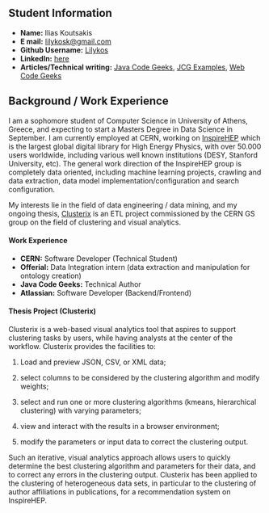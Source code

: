 ## Student Information
* **Name:** Ilias Koutsakis
* **E mail:** lilykosk@gmail.com
* **Github Username:** [Lilykos](https://github.com/Lilykos)
* **LinkedIn:** [here](https://gr.linkedin.com/in/lilykos)
* **Articles/Technical writing:** [Java Code Geeks](http://www.javacodegeeks.com/author/ilias-koutsakis/), [JCG Examples](http://examples.javacodegeeks.com/author/ilias-koutsakis/), [Web Code Geeks](http://www.webcodegeeks.com/author/ilias-koutsakis/)

## Background / Work Experience
I am a sophomore student of Computer Science in University of Athens, Greece, and expecting to start a Masters Degree in Data Science in September. I am currently employed at CERN, working on [InspireHEP](https://github.com/inspirehep) which is the largest global digital library for High Energy Physics, with over 50.000 users worldwide, including various well known institutions (DESY, Stanford University, etc). The general work direction of the InspireHEP group is completely data oriented, including machine learning projects, crawling and data extraction, data model implementation/configuration and search configuration.

My interests lie in the field of data engineering / data mining, and my ongoing thesis, [Clusterix](https://github.com/Lilykos/clusterix) is an ETL project commissioned by the CERN GS group on the field of clustering and visual analytics.

#### Work Experience
* **CERN:** Software Developer (Technical Student)
* **Offerial:** Data Integration intern (data extraction and manipulation for ontology creation)
* **Java Code Geeks:** Technical Author
* **Atlassian:** Software Developer (Backend/Frontend)

#### Thesis Project (Clusterix)
Clusterix is a web-based visual analytics tool that aspires to support clustering tasks by users, while having analysts at the center of the workflow. Clusterix provides the facilities to:
1. Load and preview JSON, CSV, or XML data;

2. select columns to be considered by the clustering algorithm and modify weights;

3. select and run one or more clustering algorithms (k­means, hierarchical clustering) with varying parameters;

4. view and interact with the results in a browser environment;

5. modify the parameters or input data to correct the clustering output. 

Such an iterative, visual analytics approach allows users to quickly determine the best clustering algorithm and   parameters for their data, and to correct any errors in the clustering output. Clusterix has been applied to the clustering of heterogeneous data sets, in particular to the clustering of author affiliations in publications, for a recommendation system on InspireHEP.
 